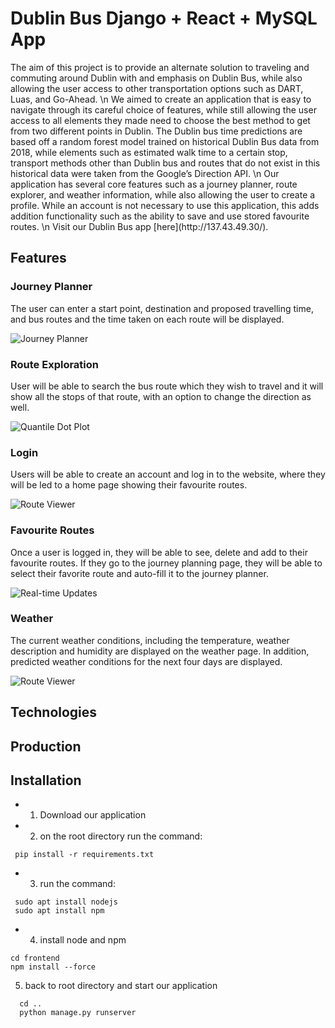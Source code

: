 # Dublin Bus Django + React + MySQL App


<Background>
The aim of this project is to provide an alternate solution to traveling and commuting around Dublin with and emphasis on Dublin Bus, while also allowing the user access to other transportation options such as DART, Luas, and Go-Ahead. 
\n
We aimed to create an application that is easy to navigate through its careful choice of features, while still allowing the user access to all elements they made need to choose the best method to get from two different points in Dublin. The Dublin bus time predictions are based off a random forest model trained on historical Dublin Bus data from 2018, while elements such as estimated walk time to a certain stop, transport methods other than Dublin bus and routes that do not exist in this historical data were taken from the Google’s Direction API. 
\n
Our application has several core features such as a journey planner, route explorer, and weather information, while also allowing the user to create a profile. While an account is not necessary to use this application, this adds addition functionality such as the ability to save and use stored favourite routes.
\n
Visit our Dublin Bus app [here](http://137.43.49.30/).

## Features

### Journey Planner

The user can enter a start point, destination and proposed travelling time, and bus routes and the time taken on each route will be displayed.
<Description>

![Journey Planner](Dublinbusapp/static/img/test.gif)

### Route Exploration

User will be able to search the bus route which they wish to travel and it will show all the stops of that route, with an option to change the direction as well. 

<Description>

![Quantile Dot Plot](dublinbus/main/static/img/qdp-features.gif)

### Login 

Users will be able to create an account and log in to the website, where they will be led to a home page showing their favourite routes.

<Description>

![Route Viewer](dublinbus/main/static/img/routes-features.gif)

### Favourite Routes

Once a user is logged in, they will be able to see, delete and add to their favourite routes. If they go to the journey planning page, they will be able to select their favorite route and auto-fill it to the journey planner. 

<Description>

![Real-time Updates](dublinbus/main/static/img/realtime-features.gif)

### Weather 

The current weather conditions, including the temperature, weather description and humidity are displayed on the weather page. In addition, predicted weather conditions for the next four days are displayed.

<Description>

![Route Viewer](dublinbus/main/static/img/routes-features.gif)


## Technologies

<Description>

## Production
<Deployment background>

## Installation

<Installation process>

* 1. Download our application  
* 2. on the root directory run the command:  
```
 pip install -r requirements.txt
```
* 3. run the command: 
```
 sudo apt install nodejs
 sudo apt install npm
```
* 4. install node and npm  
 ```
 cd frontend
 npm install --force
  ```   
 5. back to root directory and start our application  
```
  cd ..
  python manage.py runserver
```